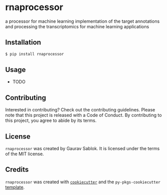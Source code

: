# rnaprocessor

a processor for machine learning implementation of the target annotations and processing the transcriptomics for machine learning applications

## Installation

```bash
$ pip install rnaprocessor
```

## Usage

- TODO

## Contributing

Interested in contributing? Check out the contributing guidelines. Please note that this project is released with a Code of Conduct. By contributing to this project, you agree to abide by its terms.

## License

`rnaprocessor` was created by Gaurav Sablok. It is licensed under the terms of the MIT license.

## Credits

`rnaprocessor` was created with [`cookiecutter`](https://cookiecutter.readthedocs.io/en/latest/) and the `py-pkgs-cookiecutter` [template](https://github.com/py-pkgs/py-pkgs-cookiecutter).
